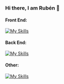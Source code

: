 ### Hi there, I am Rubén 👋

#### Front End:
[![My Skills](https://skillicons.dev/icons?i=js,jquery,html,css)](https://skillicons.dev)
#### Back End:
[![My Skills](https://skillicons.dev/icons?i=java,spring,hibernate,mysql,python,flask)](https://skillicons.dev)
#### Other:
[![My Skills](https://skillicons.dev/icons?i=linux,bash,docker,kubernetes,git,github,gitlab,idea)](https://skillicons.dev)

<!--
**rubenclemente/rubenclemente** is a ✨ _special_ ✨ repository because its `README.md` (this file) appears on your GitHub profile.

Here are some ideas to get you started:

- 🔭 I’m currently working on ...
- 🌱 I’m currently learning ...
- 👯 I’m looking to collaborate on ...
- 🤔 I’m looking for help with ...
- 💬 Ask me about ...
- 📫 How to reach me: ...
- 😄 Pronouns: ...
- ⚡ Fun fact: ...
-->
